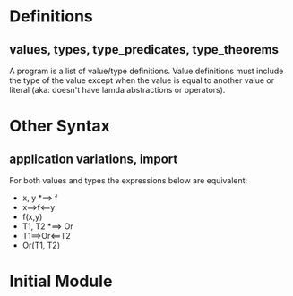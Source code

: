 # Definitions
## values, types, type\_predicates, type\_theorems
A program is a list of value/type definitions.
Value definitions must include the type of the value except
when the value is equal to another value or literal
(aka: doesn't have lamda abstractions or operators).
# Other Syntax
## application variations, import
For both values and types the expressions below are equivalent:
- x, y *==> f
- x==>f<==y
- f(x,y)
- T1, T2 *==> Or
- T1==>Or<==T2
- Or(T1, T2)
# Initial Module
